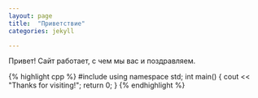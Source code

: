 ```yaml
---
layout: page
title:  "Приветствие"
categories: jekyll

---
```


Привет! 
Сайт работает, с чем мы вас и поздравляем.

{% highlight cpp %}
#include <iostream>
using namespace std;
int main()
{
    cout << "Thanks for visiting!";
    return 0;
}
{% endhighlight %}

